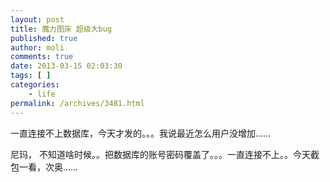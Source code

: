 ```yaml
---
layout: post
title: 魔力图床 超级大bug
published: true
author: moli
comments: true
date: 2013-03-15 02:03:30
tags: [ ]
categories:
    - life
permalink: /archives/3481.html
---
```

一直连接不上数据库，今天才发的。。。我说最近怎么用户没增加……

尼玛， 不知道啥时候。。把数据库的账号密码覆盖了。。。一直连接不上。。今天截包一看，次奥……